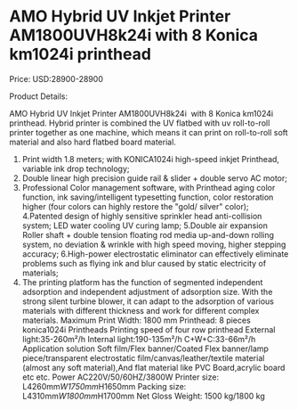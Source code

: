 # AMO Hybrid UV Inkjet Printer AM1800UVH8k24i  with 8 Konica km1024i printhead

Price: USD:28900-28900

Product Details:

AMO Hybrid UV Inkjet Printer AM1800UVH8k24i  with 8 Konica km1024i printhead.
Hybrid printer is combined the UV flatbed with uv roll-to-roll printer together as one machine, which means it can print on roll-to-roll soft material and also hard flatbed board material.
1. Print width 1.8 meters; with KONICA1024i high-speed inkjet Printhead, variable ink drop technology;
2. Double linear high precision guide rail & slider + double servo AC motor;
3. Professional Color management software, with Printhead aging color function, ink saving/intelligent typesetting function, color restoration higher (four colors can highly restore the "gold/ silver" color);
4.Patented design of highly sensitive sprinkler head anti-collision system; LED water cooling UV curing lamp;
5.Double air expansion Roller shaft + double tension floating rod media up-and-down rolling system, no deviation & wrinkle with high speed moving, higher stepping accuracy;
6.High-power electrostatic eliminator can effectively eliminate problems such as flying ink and blur caused by static electricity of materials;
7. The printing platform has the function of segmented independent adsorption and independent adjustment of adsorption size. With the strong silent turbine blower, it can adapt to the adsorption of various materials with different thickness and work for different complex materials.
Maximum Print Width:	1800 mm
Printhead:	8 pieces konica1024i Printheads
Printing speed of four row printhead
External light:35-260m²/h
Internal light:190-135m²/h
C+W+C:33-66m²/h
Application solution	 Soft film/Flex banner/Coated Flex banner/lamp piece/transparent electrostatic
film/canvas/leather/textile material (almost any soft material),And flat material like PVC Board,acrylic board etc etc.
Power	AC220V/50/60HZ/3800W
Printer size:	L4260mm*W1750mm*H1650mm
Packing size: L4310mm*W1800mm*H1700mm
Net Gloss Weight:
1500 kg/1800 kg